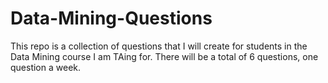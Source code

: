 # Data-Mining-Questions
This repo is a collection of questions that I will create for students in the Data Mining course I am TAing for. There will be a total of 6 questions, one question a week.
